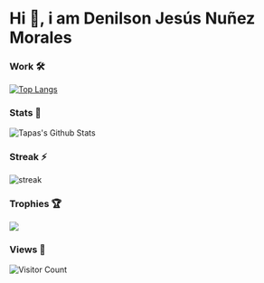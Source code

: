 # Hi 👋, i am Denilson Jesús Nuñez Morales

<!--
**DenilsonNM/DenilsonNM** is a ✨ _special_ ✨ repository because its `README.md` (this file) appears on your GitHub profile.

Here are some ideas to get you started:

- 🔭 I’m currently working on ...
- 🌱 I’m currently learning ...
- 👯 I’m looking to collaborate on ...
- 🤔 I’m looking for help with ...
- 💬 Ask me about ...
- 📫 How to reach me: ...
- 😄 Pronouns: ...
- ⚡ Fun fact: ...
--> 
### Work 🛠
<!--
[![Top Langs](https://github-readme-stats.vercel.app/api/top-langs/?username=denilsonnm&layout=compact&theme=transparent)](https://github.com/denilsonnm/github-readme-stats&theme=transparent)
--> 
[![Top Langs](https://github-readme-stats.vercel.app/api/top-langs/?username=denilsonnm&layout=donut&theme=transparent)](https://github.com/anuraghazra/github-readme-stats&theme=transparent)

### Stats 🥇
![Tapas's Github Stats](https://github-readme-stats.vercel.app/api?username=denilsonnm&show_icons=true&theme=transparent&rank_icon=github)

### Streak ⚡
![streak](https://github-readme-streak-stats.herokuapp.com/?user=denilsonnm&theme=transparent)

### Trophies 🏆
![](https://github-profile-trophy.vercel.app/?username=denilsonnm&theme=gitdimmed&no-frame=true&no-bg=true&margin-w=4)

### Views 👀
![Visitor Count](https://profile-counter.glitch.me/denilsonnm/count.svg)

